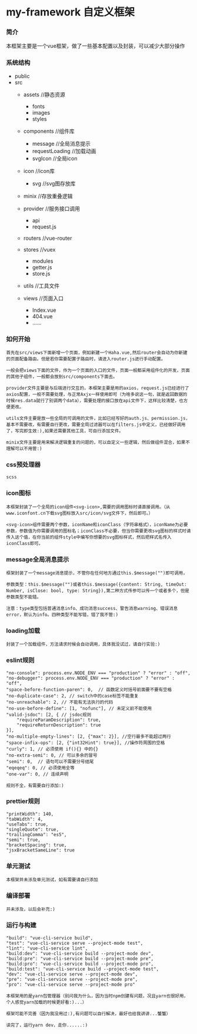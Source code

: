 # my-framework 自定义框架

### 简介
本框架主要是一个vue框架，做了一些基本配置以及封装，可以减少大部分操作

### 系统结构

* public
* src
    * assets  //静态资源
        * fonts
        * images
        * styles
    * components //组件库
        * message //全局消息提示
        * requestLoading //加载动画
        * svgIcon //全局icon
    * icon //icon库
        * svg //svg图存放库
    * minix //存放重叠逻辑
    * provider //服务接口调用
        * api
        * request.js
    * routers //vue-router
    * stores //vuex
        * modules
        * getter.js
        * store.js

    * utils //工具文件
    * views //页面入口
        * Index.vue
        * 404.vue
        * ......
### 如何开始
    首先在src/views下面新增一个页面，例如新建一个Haha.vue,然后router会自动为你新建的页面配备路由。但是若你需要配置子路由时，请进入router.js进行手动配置。

    一般会把views下面的文件，作为一个页面的入口的文件，页面一般都采用组件化的开发，页面的其他子组件，一般都会放到src/components下面去。

    provider文件主要是与后端进行交互的，本框架主要是用的axios，request.js已经进行了axios配置，一般不需要处理，与正常Axjx一样使用即可（为啥多说这一句，就是返回数据的时候res.data就行了别调两个data），需要处理的接口放在api文件下，这样比较清楚，也方便更改。

    utils文件主要是放一些全局的可调用的文件，比如已经写好的auth.js、permission.js，基本不需要改，有需要自行更改，需要全局过滤器可以在filters.js中定义，已经做好调用了，写完即生效:),如果还需要其他工具，可自行添加文件。

    minix文件主要是用来解决逻辑重复的问题的，可以自定义一些逻辑，然后做组件混合，如果不理解可以不用管:)

### css预处理器
    scss

### icon图标
    本框架封装了一个全局的icon组件<svg-icon>,需要的调用图标时请直接调用。（从www.iconfont.cn下载svg图标放入src/icon/svg文件下，然后即可。）

    <svg-icon>组件需要两个参数，iconName和iconClass（字符串格式），iconName为必要参数，参数值为你需要调用的图标名；iconClass不必要，但当你需要更改svg图标的样式时请传入这个值，在你当前的组件style中编写你想要的svg图标样式，然后把样式名传入iconClass即可。

### message全局消息提示
    框架封装了一个message消息提示，不管你在任何地方通过this.$message("")即可调用，

    参数类型：this.$message("")或者this.$message({content: String, timeOut: Number, isClose: bool, type: String}),第二种方式传参可以传一个或者多个，但是参数类型不能错。

    注意：type类型包括普通消息info、成功消息success、警告消息warning、错误消息error，默认为info。四种类型不能写错，错了我不管:)

### loading加载
    封装了一个加载组件，方法请求时候会自动调用，具体我没试过，请自行实验:)

### eslint规则
    "no-console": process.env.NODE_ENV === "production" ? "error" : "off",
    "no-debugger": process.env.NODE_ENV === "production" ? "error" : "off",
    "space-before-function-paren": 0,  // 函数定义时括号前面要不要有空格
    "no-duplicate-case": 2, // switch中的case标签不能重复
    "no-unreachable": 2, // 不能有无法执行的代码
    "no-use-before-define": [1, "nofunc"], // 未定义前不能使用
    "valid-jsdoc": [2, { // jsdoc规则
        "requireParamDescription": true,
        "requireReturnDescription": true
    }],
    "no-multiple-empty-lines": [2, {"max": 2}], //空行最多不能超过两行
    "space-infix-ops": [2, {"int32Hint": true}], //操作符周围的空格
    "curly": 1, // 必须使用 if(){} 中的{}
    "no-extra-semi": 0, // 可以多余的冒号
    "semi": 0,  // 语句可以不需要分号结尾
    "eqeqeq": 0, // 必须使用全等
    "one-var": 0, // 连续声明

    规则不全，有需要自行添加:)

### prettier规则
    "printWidth": 140,
	"tabWidth": 4,
	"useTabs": true,
	"singleQuote": true,
	"trailingComma": "es5",
	"semi": true,
	"bracketSpacing": true,
	"jsxBracketSameLine": true


### 单元测试
    本框架并未涉及单元测试，如有需要请自行添加

### 编译部署
    并未涉及，以后会补充:)

### 运行与构建
    "build": "vue-cli-service build",
    "test": "vue-cli-service serve --project-mode test",
    "lint": "vue-cli-service lint",
    "build:dev": "vue-cli-service build --project-mode dev",
    "build:pre": "vue-cli-service build --project-mode pre",
    "build:pro": "vue-cli-service build --project-mode pro",
    "build:test": "vue-cli-service build --project-mode test",
    "dev": "vue-cli-service serve --project-mode dev",
    "pre": "vue-cli-service serve --project-mode pre",
    "pro": "vue-cli-service serve --project-mode pro"

    本框架用的是yarn包管理器（别问我为什么，因为当时npm创建有问题，况且yarn也很好用，个人感觉yarn加载的时候更好看:)...）

    框架可能不完善（因为我没用过:),有问题可以自行解决，最好也给我讲讲...蟹蟹）
    
    读完了，运行yarn dev，走你......:)




